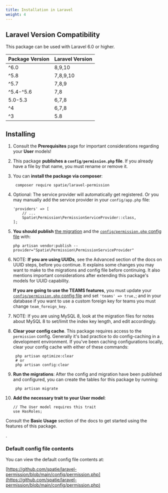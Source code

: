 ```yaml
---
title: Installation in Laravel
weight: 4
---
```


## Laravel Version Compatibility

This package can be used with Laravel 6.0 or higher.

Package Version | Laravel Version
----------------|-----------
   ^6.0         |  8,9,10
   ^5.8         |  7,8,9,10
   ^5.7         |  7,8,9
   ^5.4-^5.6    |  7,8
   5.0-5.3      |  6,7,8
   ^4           |  6,7,8
   ^3           |  5.8
   

## Installing

1. Consult the **Prerequisites** page for important considerations regarding your **User** models!

2. This package **publishes a `config/permission.php` file**. If you already have a file by that name, you must rename or remove it.

3. You can **install the package via composer**:

        composer require spatie/laravel-permission

4. Optional: The service provider will automatically get registered. Or you may manually add the service provider in your `config/app.php` file:

    ```
    'providers' => [
        // ...
        Spatie\Permission\PermissionServiceProvider::class,
    ];
    ```

5. **You should publish** [the migration](https://github.com/spatie/laravel-permission/blob/main/database/migrations/create_permission_tables.php.stub) and the [`config/permission.php` config file](https://github.com/spatie/laravel-permission/blob/main/config/permission.php) with:

    ```
    php artisan vendor:publish --provider="Spatie\Permission\PermissionServiceProvider"
    ```

6. NOTE: **If you are using UUIDs**, see the Advanced section of the docs on UUID steps, before you continue. It explains some changes you may want to make to the migrations and config file before continuing. It also mentions important considerations after extending this package's models for UUID capability.

    **If you are going to use the TEAMS features**, you must update your [`config/permission.php` config file](https://github.com/spatie/laravel-permission/blob/main/config/permission.php) and set `'teams' => true,`; and in your database if you want to use a custom foreign key for teams you must change `team_foreign_key`.

7. NOTE: If you are using MySQL 8, look at the migration files for notes about MySQL 8 to set/limit the index key length, and edit accordingly.

8. **Clear your config cache**. This package requires access to the `permission` config. Generally it's bad practice to do config-caching in a development environment. If you've been caching configurations locally, clear your config cache with either of these commands:

        php artisan optimize:clear
        # or
        php artisan config:clear

9. **Run the migrations**: After the config and migration have been published and configured, you can create the tables for this package by running:

        php artisan migrate

10. **Add the necessary trait to your User model**: 

        // The User model requires this trait
        use HasRoles;

   Consult the **Basic Usage** section of the docs to get started using the features of this package.

.


### Default config file contents

You can view the default config file contents at:

[https://github.com/spatie/laravel-permission/blob/main/config/permission.php](https://github.com/spatie/laravel-permission/blob/main/config/permission.php)

